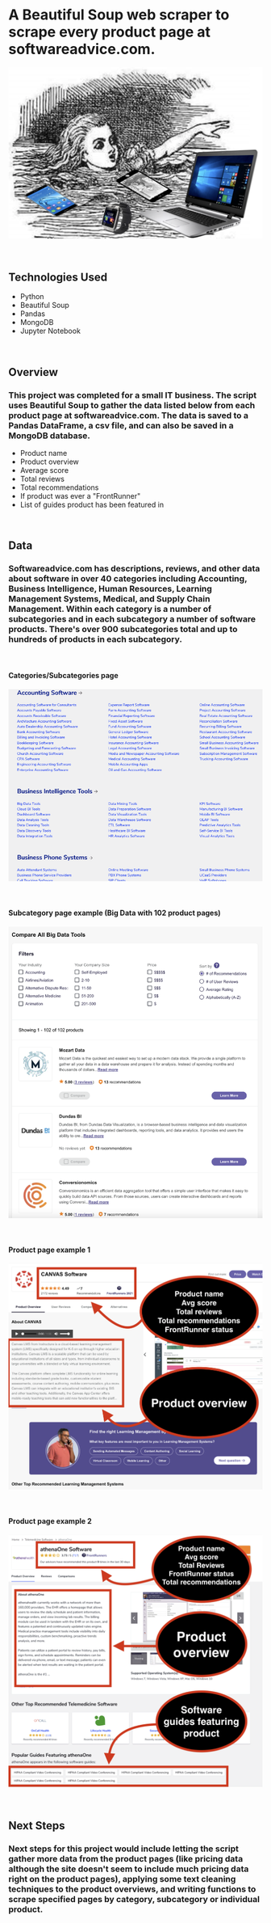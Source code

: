# A Beautiful Soup web scraper to scrape every product page at softwareadvice.com.

![alice](images/alice_in_software_land.png)

<br>

## Technologies Used

* Python
* Beautiful Soup
* Pandas
* MongoDB
* Jupyter Notebook

<br>

## Overview

### This project was completed for a small IT business.  The script uses Beautiful Soup to gather the data listed below from each product page at softwareadvice.com.  The data is saved to a Pandas DataFrame, a csv file, and can also be saved in a MongoDB database.

* Product name
* Product overview
* Average score
* Total reviews
* Total recommendations
* If product was ever a "FrontRunner"
* List of guides product has been featured in


<br>

## Data

###  Softwareadvice.com has descriptions, reviews, and other data about software in over 40 categories including Accounting, Business Intelligence, Human Resources, Learning Management Systems, Medical, and Supply Chain Management.  Within each category is a number of subcategories and in each subcategory a number of software products.  There's over 900 subcategories total and up to hundreds of products in each subcategory.

<br>

#### Categories/Subcategories page
![categories page](images/categories_page.png)


<br>

#### Subcategory page example (Big Data with 102 product pages)
![subcategory page](images/subcategory_page.png)



<br>

#### Product page example 1
![subcategory page](images/product_page_1.png)

<br>

#### Product page example 2 
![subcategory page](images/product_page_2.png)

<br>

## Next Steps

### Next steps for this project would include letting the script gather more data from the product pages (like pricing data although the site doesn't seem to include much pricing data right on the product pages), applying some text cleaning techniques to the product overviews, and writing functions to scrape specified pages by category, subcategory or individual product.

<br>
